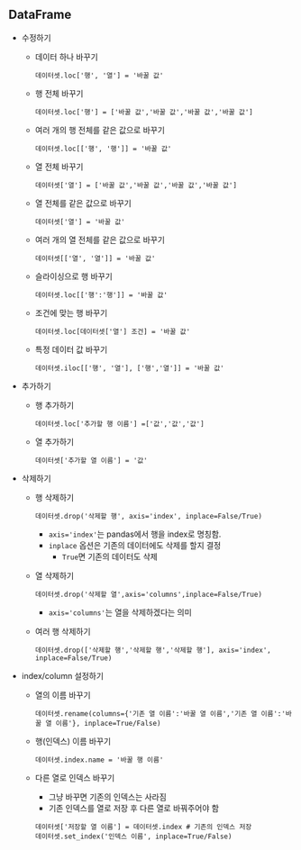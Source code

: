 ## DataFrame

* 수정하기

  * 데이터 하나 바꾸기

    ```
    데이터셋.loc['행', '열'] = '바꿀 값'
    ```

  * 행 전체 바꾸기

    ```
    데이터셋.loc['행'] = ['바꿀 값','바꿀 값','바꿀 값','바꿀 값']
    ```

  * 여러 개의 행 전체를 같은 값으로 바꾸기

    ```
    데이터셋.loc[['행', '행']] = '바꿀 값'
    ```

  * 열 전체 바꾸기

    ```
    데이터셋['열'] = ['바꿀 값','바꿀 값','바꿀 값','바꿀 값']
    ```

  * 열 전체를 같은 값으로 바꾸기

    ```
    데이터셋['열'] = '바꿀 값'
    ```

  * 여러 개의 열 전체를 같은 값으로 바꾸기

    ```
    데이터셋[['열', '열']] = '바꿀 값'
    ```

  * 슬라이싱으로 행 바꾸기

    ```
    데이터셋.loc[['행':'행']] = '바꿀 값'
    ```

  * 조건에 맞는 행 바꾸기

    ```
    데이터셋.loc[데이터셋['열'] 조건] = '바꿀 값'
    ```

  * 특정 데이터 값 바꾸기

    ```
    데이터셋.iloc[['행', '열'], ['행','열']] = '바꿀 값'
    ```

* 추가하기

  * 행 추가하기

    ```
    데이터셋.loc['추가할 행 이름'] =['값','값','값']
    ```

  * 열 추가하기

    ```
    데이터셋['추가할 열 이름'] = '값'
    ```

* 삭제하기

  * 행 삭제하기

    ```
    데이터셋.drop('삭제할 행', axis='index', inplace=False/True)
    ```

    * `axis='index'`는 pandas에서 행을 index로 명칭함.
    * `inplace` 옵션은 기존의 데이터에도 삭제를 할지 결정
      * `True`면 기존의 데이터도 삭제

  * 열 삭제하기

    ```
    데이터셋.drop('삭제할 열',axis='columns',inplace=False/True)
    ```

    * `axis='columns'`는 열을 삭제하겠다는 의미

  * 여러 행 삭제하기

    ```
    데이터셋.drop(['삭제할 행','삭제할 행','삭제할 행'], axis='index', inplace=False/True)
    ```

* index/column 설정하기

  * 열의 이름 바꾸기

    ```
    데이터셋.rename(columns={'기존 열 이름':'바꿀 열 이름','기존 열 이름':'바꿀 열 이름'}, inplace=True/False)
    ```

  * 행(인덱스) 이름 바꾸기

    ```
    데이터셋.index.name = '바꿀 행 이름'
    ```

  * 다른 열로 인덱스 바꾸기

    * 그냥 바꾸면 기존의 인덱스는 사라짐
    * 기존 인덱스를 열로 저장 후 다른 열로 바꿔주어야 함

    ```
    데이터셋['저장할 열 이름'] = 데이터셋.index # 기존의 인덱스 저장
    데이터셋.set_index('인덱스 이름', inplace=True/False)
    ```

    